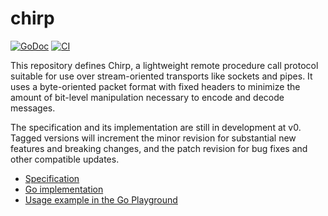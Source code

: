 # chirp

[![GoDoc](https://img.shields.io/static/v1?label=godoc&message=reference&color=mistyrose)](https://pkg.go.dev/github.com/creachadair/chirp)
[![CI](https://github.com/creachadair/chirp/actions/workflows/go-presubmit.yml/badge.svg?event=push&branch=main)](https://github.com/creachadair/chirp/actions/workflows/go-presubmit.yml)

This repository defines Chirp, a lightweight remote procedure call protocol
suitable for use over stream-oriented transports like sockets and pipes. It
uses a byte-oriented packet format with fixed headers to minimize the
amount of bit-level manipulation necessary to encode and decode messages.

The specification and its implementation are still in development at v0. Tagged
versions will increment the minor revision for substantial new features and
breaking changes, and the patch revision for bug fixes and other compatible
updates.

- [Specification](spec.md)
- [Go implementation](https://godoc.org/github.com/creachadair/chirp)
- [Usage example in the Go Playground](https://go.dev/play/p/kjCYKcHx9t_T)
